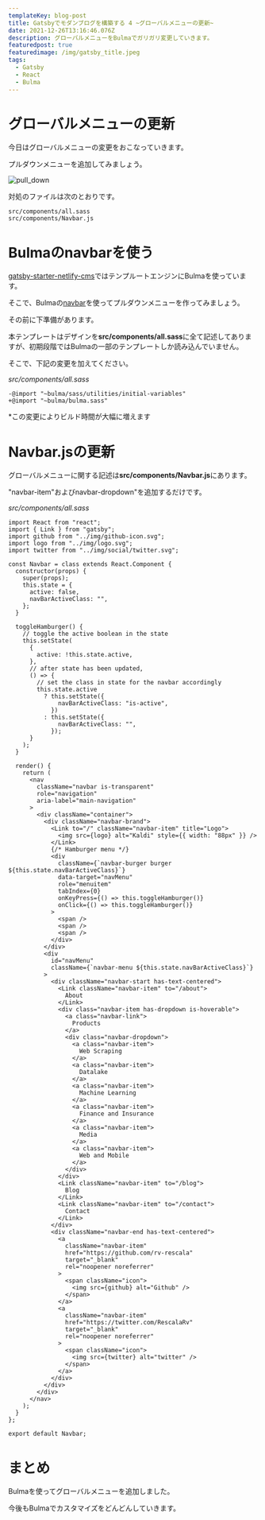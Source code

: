 ```yaml
---
templateKey: blog-post
title: Gatsbyでモダンブログを構築する 4 ~グローバルメニューの更新~
date: 2021-12-26T13:16:46.076Z
description: グローバルメニューをBulmaでガリガリ変更していきます。
featuredpost: true
featuredimage: /img/gatsby_title.jpeg
tags:
  - Gatsby
  - React
  - Bulma
---
```

# グローバルメニューの更新

今日はグローバルメニューの変更をおこなっていきます。

プルダウンメニューを追加してみましょう。

![pull_down](/img/スクリーンショット-2021-12-26-22.37.00.png "pull down")

対処のファイルは次のとおりです。

```
src/components/all.sass
src/components/Navbar.js
```

# **Bulmaのnavbarを使う**

[gatsby-starter-netlify-cms](https://github.com/netlify-templates/gatsby-starter-netlify-cms)ではテンプルートエンジンにBulmaを使っています。

そこで、Bulmaの[navbar](https://bulma.io/documentation/components/navbar/)を使ってプルダウンメニューを作ってみましょう。

その前に下準備があります。

本テンプレートはデザインを**src/components/all.sass**に全て記述してありますが、初期段階ではBulmaの一部のテンプレートしか読み込んでいません。

そこで、下記の変更を加えてください。

*src/components/all.sass*

```
-@import "~bulma/sass/utilities/initial-variables"
+@import "~bulma/bulma.sass"
```

\*この変更によりビルド時間が大幅に増えます

# Navbar.jsの更新

グローバルメニューに関する記述は**src/components/Navbar.js**にあります。

"navbar-item"およびnavbar-dropdown"を追加するだけです。

*src/components/all.sass*

```
import React from "react";
import { Link } from "gatsby";
import github from "../img/github-icon.svg";
import logo from "../img/logo.svg";
import twitter from "../img/social/twitter.svg";

const Navbar = class extends React.Component {
  constructor(props) {
    super(props);
    this.state = {
      active: false,
      navBarActiveClass: "",
    };
  }

  toggleHamburger() {
    // toggle the active boolean in the state
    this.setState(
      {
        active: !this.state.active,
      },
      // after state has been updated,
      () => {
        // set the class in state for the navbar accordingly
        this.state.active
          ? this.setState({
              navBarActiveClass: "is-active",
            })
          : this.setState({
              navBarActiveClass: "",
            });
      }
    );
  }

  render() {
    return (
      <nav
        className="navbar is-transparent"
        role="navigation"
        aria-label="main-navigation"
      >
        <div className="container">
          <div className="navbar-brand">
            <Link to="/" className="navbar-item" title="Logo">
              <img src={logo} alt="Kaldi" style={{ width: "88px" }} />
            </Link>
            {/* Hamburger menu */}
            <div
              className={`navbar-burger burger ${this.state.navBarActiveClass}`}
              data-target="navMenu"
              role="menuitem"
              tabIndex={0}
              onKeyPress={() => this.toggleHamburger()}
              onClick={() => this.toggleHamburger()}
            >
              <span />
              <span />
              <span />
            </div>
          </div>
          <div
            id="navMenu"
            className={`navbar-menu ${this.state.navBarActiveClass}`}
          >
            <div className="navbar-start has-text-centered">
              <Link className="navbar-item" to="/about">
                About
              </Link>
              <div class="navbar-item has-dropdown is-hoverable">
                <a class="navbar-link">
                  Products
                </a>
                <div class="navbar-dropdown">
                  <a class="navbar-item">
                    Web Scraping
                  </a>
                  <a class="navbar-item">
                    Datalake
                  </a>
                  <a class="navbar-item">
                    Machine Learning
                  </a>
                  <a class="navbar-item">
                    Finance and Insurance
                  </a>
                  <a class="navbar-item">
                    Media
                  </a>
                  <a class="navbar-item">
                    Web and Mobile
                  </a>
                </div>
              </div>
              <Link className="navbar-item" to="/blog">
                Blog
              </Link>
              <Link className="navbar-item" to="/contact">
                Contact
              </Link>
            </div>
            <div className="navbar-end has-text-centered">
              <a
                className="navbar-item"
                href="https://github.com/rv-rescala"
                target="_blank"
                rel="noopener noreferrer"
              >
                <span className="icon">
                  <img src={github} alt="Github" />
                </span>
              </a>
              <a
                className="navbar-item"
                href="https://twitter.com/RescalaRv"
                target="_blank"
                rel="noopener noreferrer"
              >
                <span className="icon">
                  <img src={twitter} alt="twitter" />
                </span>
              </a>
            </div>
          </div>
        </div>
      </nav>
    );
  }
};

export default Navbar;

```

# まとめ

Bulmaを使ってグローバルメニューを追加しました。

今後もBulmaでカスタマイズをどんどんしていきます。